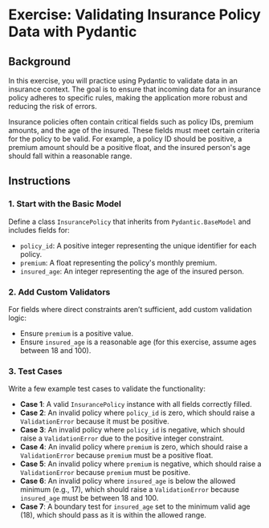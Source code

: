 # Exercise: Validating Insurance Policy Data with Pydantic

## Background

In this exercise, you will practice using Pydantic to validate data in an insurance context. The goal is to ensure that incoming data for an insurance policy adheres to specific rules, making the application more robust and reducing the risk of errors.

Insurance policies often contain critical fields such as policy IDs, premium amounts, and the age of the insured. These fields must meet certain criteria for the policy to be valid. For example, a policy ID should be positive, a premium amount should be a positive float, and the insured person's age should fall within a reasonable range.

## Instructions

### 1. Start with the Basic Model
Define a class `InsurancePolicy` that inherits from `Pydantic.BaseModel` and includes fields for:
- `policy_id`: A positive integer representing the unique identifier for each policy.
- `premium`: A float representing the policy's monthly premium.
- `insured_age`: An integer representing the age of the insured person.

### 2. Add Custom Validators
For fields where direct constraints aren’t sufficient, add custom validation logic:
- Ensure `premium` is a positive value.
- Ensure `insured_age` is a reasonable age (for this exercise, assume ages between 18 and 100).

### 3. Test Cases

Write a few example test cases to validate the functionality:

- **Case 1**: A valid `InsurancePolicy` instance with all fields correctly filled.
- **Case 2**: An invalid policy where `policy_id` is zero, which should raise a `ValidationError` because it must be positive.
- **Case 3**: An invalid policy where `policy_id` is negative, which should raise a `ValidationError` due to the positive integer constraint.
- **Case 4**: An invalid policy where `premium` is zero, which should raise a `ValidationError` because `premium` must be a positive float.
- **Case 5**: An invalid policy where `premium` is negative, which should raise a `ValidationError` because `premium` must be positive.
- **Case 6**: An invalid policy where `insured_age` is below the allowed minimum (e.g., 17), which should raise a `ValidationError` because `insured_age` must be between 18 and 100.
- **Case 7**: A boundary test for `insured_age` set to the minimum valid age (18), which should pass as it is within the allowed range.
